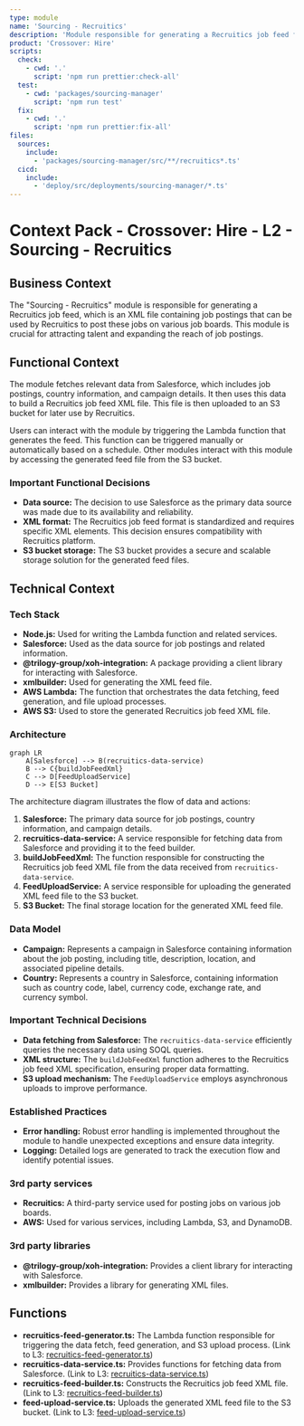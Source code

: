 ```yaml
---
type: module
name: 'Sourcing - Recruitics'
description: 'Module responsible for generating a Recruitics job feed from data fetched from Salesforce.'
product: 'Crossover: Hire'
scripts:
  check:
    - cwd: '.'
      script: 'npm run prettier:check-all'
  test:
    - cwd: 'packages/sourcing-manager'
      script: 'npm run test'
  fix:
    - cwd: '.'
      script: 'npm run prettier:fix-all'
files:
  sources:
    include:
      - 'packages/sourcing-manager/src/**/recruitics*.ts'
  cicd:
    include:
      - 'deploy/src/deployments/sourcing-manager/*.ts'
---
```


# Context Pack - Crossover: Hire - L2 - Sourcing - Recruitics

## Business Context

The "Sourcing - Recruitics" module is responsible for generating a Recruitics job feed, which is an XML file containing job postings that can be used by Recruitics to post these jobs on various job boards. This module is crucial for attracting talent and expanding the reach of job postings.

## Functional Context

The module fetches relevant data from Salesforce, which includes job postings, country information, and campaign details. It then uses this data to build a Recruitics job feed XML file. This file is then uploaded to an S3 bucket for later use by Recruitics.

Users can interact with the module by triggering the Lambda function that generates the feed. This function can be triggered manually or automatically based on a schedule. Other modules interact with this module by accessing the generated feed file from the S3 bucket.

### Important Functional Decisions

- **Data source:** The decision to use Salesforce as the primary data source was made due to its availability and reliability.
- **XML format:** The Recruitics job feed format is standardized and requires specific XML elements. This decision ensures compatibility with Recruitics platform.
- **S3 bucket storage:** The S3 bucket provides a secure and scalable storage solution for the generated feed files.

## Technical Context

### Tech Stack

- **Node.js:** Used for writing the Lambda function and related services.
- **Salesforce:** Used as the data source for job postings and related information.
- **@trilogy-group/xoh-integration:** A package providing a client library for interacting with Salesforce.
- **xmlbuilder:** Used for generating the XML feed file.
- **AWS Lambda:** The function that orchestrates the data fetching, feed generation, and file upload processes.
- **AWS S3:** Used to store the generated Recruitics job feed XML file.

### Architecture

```mermaid
graph LR
    A[Salesforce] --> B(recruitics-data-service)
    B --> C{buildJobFeedXml}
    C --> D[FeedUploadService]
    D --> E[S3 Bucket]
```

The architecture diagram illustrates the flow of data and actions:

1.  **Salesforce:** The primary data source for job postings, country information, and campaign details.
2.  **recruitics-data-service:** A service responsible for fetching data from Salesforce and providing it to the feed builder.
3.  **buildJobFeedXml:** The function responsible for constructing the Recruitics job feed XML file from the data received from `recruitics-data-service`.
4.  **FeedUploadService:** A service responsible for uploading the generated XML feed file to the S3 bucket.
5.  **S3 Bucket:** The final storage location for the generated XML feed file.

### Data Model

- **Campaign:** Represents a campaign in Salesforce containing information about the job posting, including title, description, location, and associated pipeline details.
- **Country:** Represents a country in Salesforce, containing information such as country code, label, currency code, exchange rate, and currency symbol.

### Important Technical Decisions

- **Data fetching from Salesforce:** The `recruitics-data-service` efficiently queries the necessary data using SOQL queries.
- **XML structure:** The `buildJobFeedXml` function adheres to the Recruitics job feed XML specification, ensuring proper data formatting.
- **S3 upload mechanism:** The `FeedUploadService` employs asynchronous uploads to improve performance.

### Established Practices

- **Error handling:** Robust error handling is implemented throughout the module to handle unexpected exceptions and ensure data integrity.
- **Logging:** Detailed logs are generated to track the execution flow and identify potential issues.

### 3rd party services

- **Recruitics:** A third-party service used for posting jobs on various job boards.
- **AWS:** Used for various services, including Lambda, S3, and DynamoDB.

### 3rd party libraries

- **@trilogy-group/xoh-integration:** Provides a client library for interacting with Salesforce.
- **xmlbuilder:** Provides a library for generating XML files.

## Functions

- **recruitics-feed-generator.ts:** The Lambda function responsible for triggering the data fetch, feed generation, and S3 upload process. (Link to L3: [recruitics-feed-generator.ts](recruitics-feed-generator.ts))
- **recruitics-data-service.ts:** Provides functions for fetching data from Salesforce. (Link to L3: [recruitics-data-service.ts](recruitics-data-service.ts))
- **recruitics-feed-builder.ts:** Constructs the Recruitics job feed XML file. (Link to L3: [recruitics-feed-builder.ts](recruitics-feed-builder.ts))
- **feed-upload-service.ts:** Uploads the generated XML feed file to the S3 bucket. (Link to L3: [feed-upload-service.ts](feed-upload-service.ts))

